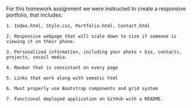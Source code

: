 For this homework assignment we were instructed to create a responsive portfolio, that includes:
    
    1. Index.html, Style.css, Portfolio.html, Contact.html
    
    2. Responsive webpage that will scale down to size if someone is viewing it on their phone.
    
    3. Personalized information, including your photo + bio, contacts, projects, socail media.
    
    4. Navbar that is consistant on every page
    
    5. Links that work along with sematic html
    
    6. Must properly use Bootstrap components and grid system 
    
    7. Functional deployed application on GitHub with a README.
